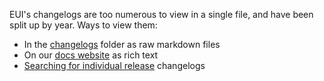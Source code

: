 EUI's changelogs are too numerous to view in a single file, and have been split up by year. Ways to view them:

- In the [changelogs](./changelogs) folder as raw markdown files
- On our [docs website](https://eui.elastic.co/#/package/changelog) as rich text
- [Searching for individual release](https://github.com/elastic/eui/releases) changelogs
